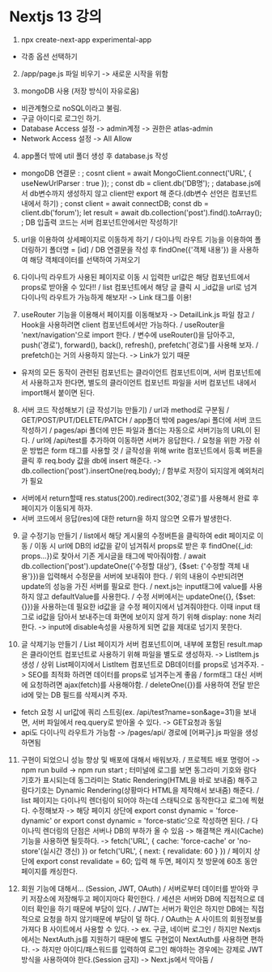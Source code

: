 # Nextjs 13 강의

1. npx create-next-app experimental-app
 - 각종 옵션 선택하기

2. /app/page.js 파일 비우기 -> 새로운 시작을 위함

3. mongoDB 사용 (저장 방식이 자유로움)
 - 비관계형으로 noSQL이라고 불림.
 - 구글 아이디로 로그인 하기.
 - Database Access 설정 -> admin계정 -> 권한은 atlas-admin
 - Network Access 설정 -> All Allow

4. app폴더 밖에 util 폴더 생성 후 database.js 작성
 - mongoDB 연결문 : 
   ; cosnt client = await MongoClient.connect('URL', { useNewUrlParser : true });
   ; const db = client.db('DB명');
   ; database.js에서 db변수까지 생성하지 않고 client만 export 해 준다.(db변수 선언은 컴포넌트 내에서 하기)
   ; const client = await connectDB;
     const db = client.db('forum');
     let result = await db.collection('post').find().toArray();
   ; DB 입출력 코드는 서버 컴포넌트안에서만 작성하기!

5. url을 이용하여 상세페이지로 이동하게 하기
  / 다이나믹 라우트 기능을 이용하여 폴더링하기 폴더명 = [id] 
  / DB 연결문을 작성 후 findOne({'객체 내용'}) 을 사용하여 해당 객체데이터를 선택하여 가져오기

6. 다이나믹 라우트가 사용된 페이지로 이동 시 입력한 url값은 해당 컴포넌트에서 props로 받아올 수 있다!!
  / list 컴포넌트에서 해당 글 클릭 시 _id값을 url로 넘겨 다이나믹 라우트가 가능하게 해보자! -> Link 태그를 이용!

7. useRouter 기능을 이용해서 페이지를 이동해보자 -> DetailLink.js 파일 참고
  / Hook을 사용하려면 client 컴포넌트에서만 가능하다.
  / useRouter을 'next/navigation'으로 import 한다.
  / 변수에 useRouter()을 담아주고, push('경로'), forward(), back(), refresh(), prefetch('경로')를 사용해 보자.
  / prefetch()는 거의 사용하지 않는다. -> Link가 있기 때문

* 유저의 모든 동작이 관련된 컴포넌트는 클라이언트 컴포넌트이며, 서버 컴포넌트에서 사용하고자 한다면, 별도의 클라이언트 컴포넌트 파일을 서버 컴포넌트 내에서 import해서 붙이면 된다.

8. 서버 코드 작성해보기 (글 작성기능 만들기)
  / url과 method로 구분됨
  / GET/POST/PUT/DELETE/PATCH
  / app폴더 밖에 pages/api 폴더에 서버 코드 작성하기
  / pages/api 폴더에 만든 파일과 폴더는 자동으로 서버기능의 URL이 된다.
  / url에 /api/test를 추가하여 이동하면 서버가 응답한다.
  / 요청을 위한 가장 쉬운 방법은 form 태그를 사용할 것
  / 글작성을 위해 write 컴포넌트에서 등록 버튼을 클릭 후 req.body 값을 db에 insert 해준다. -> db.collection('post').insertOne(req.body);
  / 함부로 저장이 되지않게 예외처리가 필요

* 서버에서 return할때 res.status(200).redirect(302,'경로')를 사용해서 완료 후 페이지가 이동되게 하자.
* 서버 코드에서 응답(res)에 대한 return을 하지 않으면 오류가 발생한다.

9. 글 수정기능 만들기
  / list에서 해당 게시물의 수정버튼을 클릭하여 edit 페이지로 이동
  / 이동 시 url에 DB의 id값을 같이 넘겨줘서 props로 받은 후 findOne({_id: props...})로 찾아서 기존 게시글을 태그에 박아줘야함.
  / await db.collection('post').updateOne({'수정할 대상'}, {$set: {'수정할 객체 내용'}})을 입력해서 수정문을 서버에 보내줘야 한다.
  / 위의 내용이 수반되려면 update의 성능을 가진 서버를 필요로 한다.
  / next.js는 input태그에 value를 사용하지 않고 defaultValue를 사용한다.
  / 수정 서버에서는 updateOne({}, {$set: {}})을 사용하는데 필요한 id값을 글 수정 페이지에서 넘겨줘야한다. 이때 input 태그로 id값을 담아서 보내주는데 화면에 보이지 않게 하기 위해 display: none 처리한다. -> input에 disable속성을 사용하게 되면 값을 제대로 넘기지 못한다.

10. 글 삭제기능 만들기
  / List 페이지가 서버 컴포넌트이며, 내부에 포함된 result.map은 클라이언트 컴포넌트로 사용하기 위해 파일을 별도로 생성하자. -> ListItem.js 생성
  / 상위 List페이지에서 ListItem 컴포넌트로 DB데이터를 props로 넘겨주자. -> SEO를 최적화 하려면 데이터를 props로 넘겨주는게 좋음
  / form태그 대신 서버에 요청하려면 ajax(fetch)를 사용해야함.
  / deleteOne({})를 사용하여 전달 받은 id에 맞는 DB 필드를 삭제시켜 주자.

* fetch 요청 시 url값에 쿼리 스트링(ex. /api/test?name=son&age=31)을 보내면, 서버 파일에서 req.query로 받아올 수 있다. -> GET요청과 동일
* api도 다이나믹 라우트가 가능함 -> /pages/api/ 경로에 [어쩌구].js 파일을 생성하면됨

11. 구현이 되었으니 성능 향상 및 배포에 대해서 배워보자.
  / 프로젝트 배포 명령어 -> npm run build -> npm run start
    ; 터미널에 로그를 보면 동그라미 기호와 람다 기호가 표시되는데 동그라미는 Static Rendering(HTML을 바로 보내줌) 해주고 람다기호는 Dynamic Rendering(상황마다 HTML을 제작해서 보내줌) 해준다.
  / list 페이지는 다이나믹 렌더링이 되어야 하는데 스태틱으로 동작한다고 로그에 찍혔다. 수정해보자 -> 해당 페이지 상단에 export const dynamic = 'force-dynamic' or export const dynamic = 'force-static'으로 작성하면 된다.
  / 다이나믹 렌더링의 단점은 서버나 DB의 부하가 올 수 있음 -> 해결책은 캐시(Cache) 기능을 사용하면 될듯하다. -> fetch('URL', { cache: 'force-cache' or 'no-store'(실시간 갱신) }) or fetch('URL', { next: { revalidate: 60 } })
  / 페이지 상단에 export const revalidate = 60; 입력 해 두면, 페이지 첫 방문에 60초 동안 페이지를 캐싱한다.

12. 회원 기능에 대해서... (Session, JWT, OAuth)
  / 서버로부터 데이터를 받아와 쿠키 저장소에 저장해두고 페이지마다 확인한다.
  / 세션은 서버와 DB에 직접적으로 데이터 확인을 하기 때문에 부담이 있다.
  / JWT는 서버가 확인은 하지만 DB에는 직접적으로 요청을 하지 않기때문에 부담이 덜 하다.
  / OAuth는 A 사이트의 회원정보를 가져다 B 사이트에서 사용할 수 있다. -> ex. 구글, 네이버 로그인
  / 하지만 Nextjs에서는 NextAuth.js를 지원하기 때문에 별도 구현없이 NextAuth를 사용하면 편하다. -> 하지만 아이디/패스워드를 입력하여 로그인 해야하는 경우에는 강제로 JWT 방식을 사용하여야 한다.(Session 금지) -> Next.js에서 막아둠
  / 
